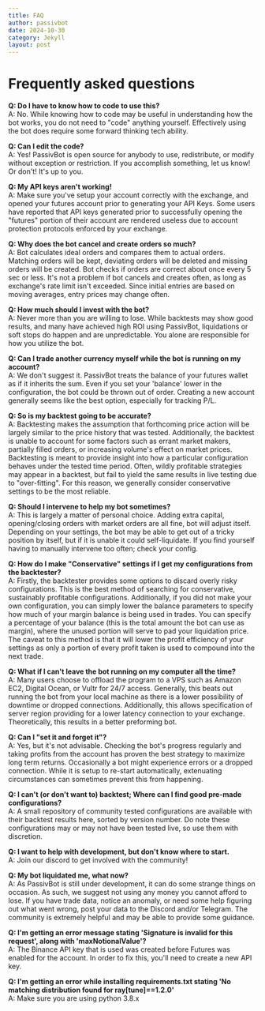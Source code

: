 ```yaml
---
title: FAQ
author: passivbot
date: 2024-10-30
category: Jekyll
layout: post
---
```


# Frequently asked questions

**Q: Do I have to know how to code to use this?**  
A: No. While knowing how to code may be useful in understanding how the bot works, you do not need to "code" anything yourself. Effectively using the bot does require some forward thinking tech ability.

**Q: Can I edit the code?**  
A: Yes! PassivBot is open source for anybody to use, redistribute, or modify without exception or restriction. If you accomplish something, let us know! Or don't! It's up to you.

**Q: My API keys aren't working!**  
A: Make sure you've setup your account correctly with the exchange, and opened your futures account prior to generating your API Keys. Some users have reported that API keys generated prior to successfully opening the "futures" portion of their account are rendered useless due to account protection protocols enforced by your exchange.

**Q: Why does the bot cancel and create orders so much?**  
A: Bot calculates ideal orders and compares them to actual orders.  Matching orders will be kept, deviating orders will be deleted and missing orders will be created.  Bot checks if orders are correct about once every 5 sec or less.  It's not a problem if bot cancels and creates often, as long as exchange's rate limit isn't exceeded.  Since initial entries are based on moving averages, entry prices may change often.

**Q: How much should I invest with the bot?**  
A: Never more than you are willing to lose. While backtests may show good results, and many have achieved high ROI using PassivBot, liquidations or soft stops do happen and are unpredictable. You alone are responsible for how you utilize the bot.

**Q: Can I trade another currency myself while the bot is running on my account?**  
A: We don't suggest it. PassivBot treats the balance of your futures wallet as if it inherits the sum. Even if you set your 'balance' lower in the configuration, the bot could be thrown out of order. Creating a new account generally seems like the best option, especially for tracking P/L.

**Q: So is my backtest going to be accurate?**  
A: Backtesting makes the assumption that forthcoming price action will be largely similar to the price history that was tested. Additionally, the backtest is unable to account for some factors such as errant market makers, partially filled orders, or increasing volume's effect on market prices. Backtesting is meant to provide insight into how a particular configuration behaves under the tested time period. Often, wildly profitable strategies may appear in a backtest, but fail to yield the same results in live testing due to "over-fitting". For this reason, we generally consider conservative settings to be the most reliable.

**Q: Should I intervene to help my bot sometimes?**  
A: This is largely a matter of personal choice.  Adding extra capital, opening/closing orders with market orders are all fine, bot will adjust itself.  Depending on your settings, the bot may be able to get out of a tricky position by itself, but if it is unable it could self-liquidate. If you find yourself having to manually intervene too often; check your config.

**Q: How do I make "Conservative" settings if I get my configurations from the backtester?**  
A: Firstly, the backtester provides some options to discard overly risky configurations. This is the best method of searching for conservative, sustainably profitable configurations. Additionally, if you did not make your own configuration, you can simply lower the balance parameters to specify how much of your margin balance is being used in trades. You can specify a percentage of your balance (this is the total amount the bot can use as margin), where the unused portion will serve to pad your liquidation price. The caveat to this method is that it will lower the profit efficiency of your settings as only a portion of every profit taken is used to compound into the next trade.

**Q: What if I can't leave the bot running on my computer all the time?**  
A: Many users choose to offload the program to a VPS such as Amazon EC2, Digital Ocean, or Vultr for 24/7 access. Generally, this beats out running the bot from your local machine as there is a lower possibility of downtime or dropped connections. Additionally, this allows specification of server region providing for a lower latency connection to your exchange. Theoretically, this results in a better preforming bot.

**Q: Can I "set it and forget it"?**  
A: Yes, but it's not advisable. Checking the bot's progress regularly and taking profits from the account has proven the best strategy to maximize long term returns. Occasionally a bot might experience errors or a dropped connection. While it is setup to re-start automatically, extenuating circumstances can sometimes prevent this from happening.

**Q: I can't (or don't want to) backtest; Where can I find good pre-made configurations?**  
A: A small repository of community tested configurations are available with their backtest results here, sorted by version number. Do note these configurations may or may not have been tested live, so use them with discretion.

**Q: I want to help with development, but don't know where to start.**  
A: Join our discord to get involved with the community!

**Q: My bot liquidated me, what now?**  
A: As PassivBot is still under development, it can do some strange things on occasion. As such, we suggest not using any money you cannot afford to lose. If you have trade data, notice an anomaly, or need some help figuring out what went wrong, post your data to the Discord and/or Telegram. The community is extremely helpful and may be able to provide some guidance.

**Q: I'm getting an error message stating 'Signature is invalid for this request', along with 'maxNotionalValue'?**  
A: The Binance API key that is used was created before Futures was enabled for the account. In order to fix this, you'll need to create a new API key.

**Q: I'm getting an error while installing requirements.txt stating 'No matching distribution found for ray\[tune\]==1.2.0'**  
A: Make sure you are using python 3.8.x
